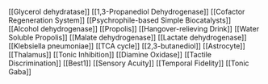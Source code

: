 [[Glycerol dehydratase]]
[[1,3-Propanediol Dehydrogenase]]
[[Cofactor Regeneration System]]
[[Psychrophile-based Simple Biocatalysts]]
[[Alcohol dehydrogenase]]
[[Propolis]]
[[Hangover-relieving Drink]]
[[Water Soluble Propolis]]
[[Malate dehydrogenase]]
[[Lactate dehydrogenase]]
[[Klebsiella pneumoniae]]
[[TCA cycle]]
[[2,3-butanediol]]
[[Astrocyte]]
[[Thalamus]]
[[Tonic Inhibition]]
[[Diamine Oxidase]]
[[Tactile Discrimination]]
[[Best1]]
[[Sensory Acuity]]
[[Temporal Fidelity]]
[[Tonic Gaba]]
